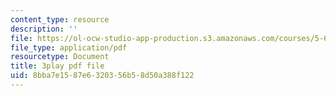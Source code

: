```yaml
---
content_type: resource
description: ''
file: https://ol-ocw-studio-app-production.s3.amazonaws.com/courses/5-60-thermodynamics-kinetics-spring-2008/8bba7e1587e6320356b58d50a388f122_2QdI6_gEyx4.pdf
file_type: application/pdf
resourcetype: Document
title: 3play pdf file
uid: 8bba7e15-87e6-3203-56b5-8d50a388f122
---
```

